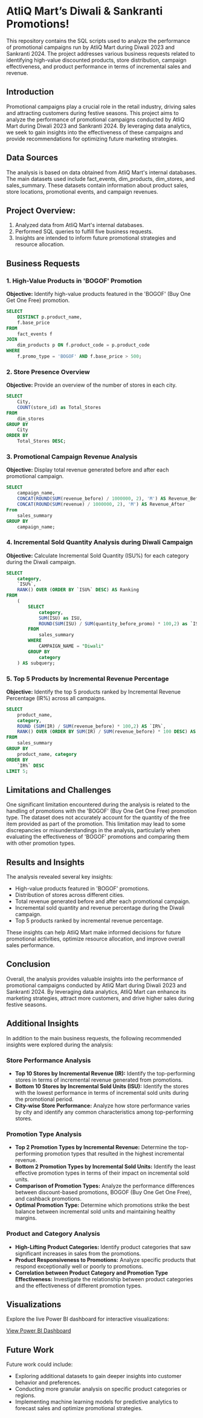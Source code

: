 # AtliQ Mart’s Diwali & Sankranti Promotions!

This repository contains the SQL scripts used to analyze the performance of promotional campaigns run by AtliQ Mart during Diwali 2023 and Sankranti 2024. The project addresses various business requests related to identifying high-value discounted products, store distribution, campaign effectiveness, and product performance in terms of incremental sales and revenue.

## Introduction

Promotional campaigns play a crucial role in the retail industry, driving sales and attracting customers during festive seasons. This project aims to analyze the performance of promotional campaigns conducted by AtliQ Mart during Diwali 2023 and Sankranti 2024. By leveraging data analytics, we seek to gain insights into the effectiveness of these campaigns and provide recommendations for optimizing future marketing strategies.

## Data Sources

The analysis is based on data obtained from AtliQ Mart's internal databases. The main datasets used include fact_events, dim_products, dim_stores, and sales_summary. These datasets contain information about product sales, store locations, promotional events, and campaign revenues.

## Project Overview:

1. Analyzed data from AtliQ Mart's internal databases.
2. Performed SQL queries to fulfill five business requests.
3. Insights are intended to inform future promotional strategies and resource allocation.

## Business Requests

### 1. High-Value Products in 'BOGOF' Promotion

**Objective:** Identify high-value products featured in the 'BOGOF' (Buy One Get One Free) promotion.

```sql
SELECT
    DISTINCT p.product_name,
    f.base_price
FROM
    fact_events f
JOIN
    dim_products p ON f.product_code = p.product_code
WHERE
    f.promo_type = 'BOGOF' AND f.base_price > 500;
```

### 2. Store Presence Overview

**Objective:** Provide an overview of the number of stores in each city.

```sql
SELECT
    City,
    COUNT(store_id) as Total_Stores
FROM
    dim_stores
GROUP BY
    City
ORDER BY
    Total_Stores DESC;
```

### 3. Promotional Campaign Revenue Analysis
**Objective:** Display total revenue generated before and after each promotional campaign.

```sql
SELECT
	campaign_name,
	CONCAT(ROUND(SUM(revenue_before) / 1000000, 2), 'M') AS Revenue_Before,
    CONCAT(ROUND(SUM(revenue) / 1000000, 2), 'M') AS Revenue_After
From
	sales_summary
GROUP BY
	campaign_name;
```

### 4. Incremental Sold Quantity Analysis during Diwali Campaign
**Objective:** Calculate Incremental Sold Quantity (ISU%) for each category during the Diwali campaign.

```sql
SELECT
    category,
    `ISU%`,
    RANK() OVER (ORDER BY `ISU%` DESC) AS Ranking
FROM
    (
        SELECT
            category,
            SUM(ISU) as ISU,
            ROUND(SUM(ISU) / SUM(quantity_before_promo) * 100,2) as `ISU%`
        FROM
            sales_summary
        WHERE
            CAMPAIGN_NAME = "Diwali"
        GROUP BY 
            category
    ) AS subquery;
```

### 5. Top 5 Products by Incremental Revenue Percentage
**Objective:** Identify the top 5 products ranked by Incremental Revenue Percentage (IR%) across all campaigns.

```sql
SELECT
    product_name,
    category,
    ROUND (SUM(IR) / SUM(revenue_before) * 100,2) AS `IR%`,
    RANK() OVER (ORDER BY SUM(IR) / SUM(revenue_before) * 100 DESC) AS ranking
FROM 
    sales_summary
GROUP BY
    product_name, category
ORDER BY
    `IR%` DESC
LIMIT 5;
```

## Limitations and Challenges

One significant limitation encountered during the analysis is related to the handling of promotions with the 'BOGOF' (Buy One Get One Free) promotion type. The dataset does not accurately account for the quantity of the free item provided as part of the promotion. This limitation may lead to some discrepancies or misunderstandings in the analysis, particularly when evaluating the effectiveness of 'BOGOF' promotions and comparing them with other promotion types.

## Results and Insights

The analysis revealed several key insights:

- High-value products featured in 'BOGOF' promotions.
- Distribution of stores across different cities.
- Total revenue generated before and after each promotional campaign.
- Incremental sold quantity and revenue percentage during the Diwali campaign.
- Top 5 products ranked by incremental revenue percentage.

These insights can help AtliQ Mart make informed decisions for future promotional activities, optimize resource allocation, and improve overall sales performance.

## Conclusion

Overall, the analysis provides valuable insights into the performance of promotional campaigns conducted by AtliQ Mart during Diwali 2023 and Sankranti 2024. By leveraging data analytics, AtliQ Mart can enhance its marketing strategies, attract more customers, and drive higher sales during festive seasons.

## Additional Insights

In addition to the main business requests, the following recommended insights were explored during the analysis:

### Store Performance Analysis

- **Top 10 Stores by Incremental Revenue (IR):** Identify the top-performing stores in terms of incremental revenue generated from promotions.
- **Bottom 10 Stores by Incremental Sold Units (ISU):** Identify the stores with the lowest performance in terms of incremental sold units during the promotional period.
- **City-wise Store Performance:** Analyze how store performance varies by city and identify any common characteristics among top-performing stores.

### Promotion Type Analysis

- **Top 2 Promotion Types by Incremental Revenue:** Determine the top-performing promotion types that resulted in the highest incremental revenue.
- **Bottom 2 Promotion Types by Incremental Sold Units:** Identify the least effective promotion types in terms of their impact on incremental sold units.
- **Comparison of Promotion Types:** Analyze the performance differences between discount-based promotions, BOGOF (Buy One Get One Free), and cashback promotions.
- **Optimal Promotion Type:** Determine which promotions strike the best balance between incremental sold units and maintaining healthy margins.

### Product and Category Analysis

- **High-Lifting Product Categories:** Identify product categories that saw significant increases in sales from the promotions.
- **Product Responsiveness to Promotions:** Analyze specific products that respond exceptionally well or poorly to promotions.
- **Correlation between Product Category and Promotion Type Effectiveness:** Investigate the relationship between product categories and the effectiveness of different promotion types.

## Visualizations

Explore the live Power BI dashboard for interactive visualizations:

[View Power BI Dashboard](https://app.powerbi.com/view?r=eyJrIjoiOGZmYjUxOTAtYWViYS00MjAxLTg4YzQtYjE3MDQyNmUxYmU1IiwidCI6ImM2ZTU0OWIzLTVmNDUtNDAzMi1hYWU5LWQ0MjQ0ZGM1YjJjNCJ9)

## Future Work

Future work could include:
- Exploring additional datasets to gain deeper insights into customer behavior and preferences.
- Conducting more granular analysis on specific product categories or regions.
- Implementing machine learning models for predictive analytics to forecast sales and optimize promotional strategies.




